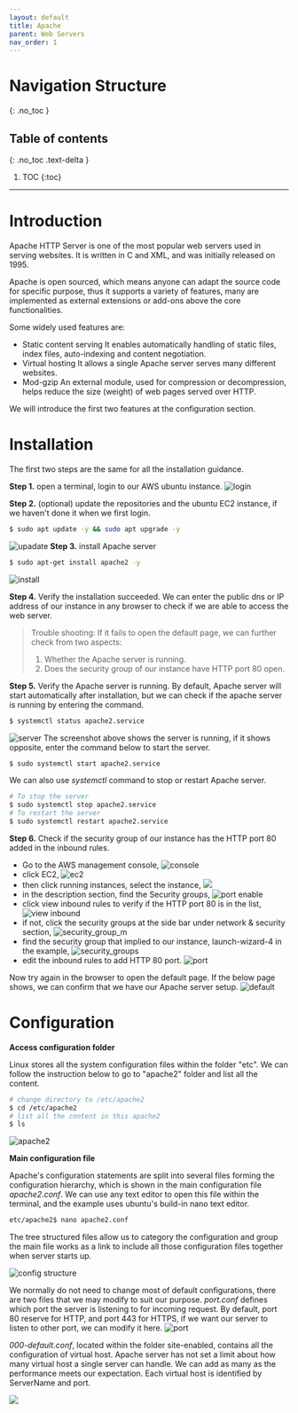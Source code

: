 ```yaml
---
layout: default
title: Apache
parent: Web Servers
nav_order: 1
---
```


# Navigation Structure
{: .no_toc }

## Table of contents
{: .no_toc .text-delta }

1. TOC
{:toc}

---

# Introduction
Apache HTTP Server is one of the most popular web servers used in serving websites. It is written in C and XML, and was initially released on 1995.

Apache is open sourced, which means anyone can adapt the source code for specific purpose, thus it supports a variety of features, many are implemented as external extensions or add-ons above the core functionalities.

Some widely used features are:
- Static content serving
It enables automatically handling of static files, index files, auto-indexing and content negotiation.  
- Virtual hosting
It allows a single Apache server serves many different websites.
- Mod-gzip
An external module, used for compression or decompression, helps reduce the size (weight) of web pages served over HTTP.

We will introduce the first two features at the configuration section.

# Installation
The first two steps are the same for all the installation guidance.

**Step 1.** open a terminal, login to our AWS ubuntu instance.
![login](../../assets/images/login.png)

**Step 2.** (optional) update the repositories and the ubuntu EC2 instance, if we haven't done it when we first login.
```bash
$ sudo apt update -y && sudo apt upgrade -y
```
![upadate](../../assets/images/update.png)
**Step 3.** install Apache server
```bash
$ sudo apt-get install apache2 -y
```
![install](../../assets/images/install.png)

**Step 4.** Verify the installation succeeded.
We can enter the public dns or IP address of our instance in any browser to check if we are able to access the web server.

> Trouble shooting:
If it fails to open the default page, we can further check from two aspects:
>1. Whether the Apache server is running.
>2. Does the security group of our instance have HTTP port 80 open.
  
**Step 5.** Verify the Apache server is running.
By default, Apache server will start automatically after installation, but we can check if the apache server is running by entering the command. 
```bash
$ systemctl status apache2.service
```
![server](../../assets/images/server.png)
The screenshot above shows the server is running, if it shows opposite, enter the command below to start the server.
```bash
$ sudo systemctl start apache2.service
```
We can also use *systemctl* command to stop or restart Apache server.
```bash
# To stop the server
$ sudo systemctl stop apache2.service
# To restart the server
$ sudo systemctl restart apache2.service
```

**Step 6.** Check if the security group of our instance has the HTTP port 80 added in the inbound rules.
- Go to the AWS management console, 
![console](../../assets/images/console.png)
- click EC2, 
![ec2](../../assets/images/instance.png)
- then click running instances, select the instance,
![](../../assets/images/running_instance.png)
- in the description section, find the Security groups, 
![port enable](../../assets/images/security-groups1.png)
- click view inbound rules to verify if the HTTP port 80 is in the list,
![view inbound](../../assets/images/security-groups2.png)
- if not, click the security groups at the side bar under network & security section,
![security_group_m](../../assets/images/security_group_m.png)
- find the security group that implied to our instance, launch-wizard-4 in the example,
![security_groups](../../assets/images/security_group.png) 
- edit the inbound rules to add HTTP 80 port.
![port](../../assets/images/inbound.png)

Now try again in the browser to open the default page. If the below page shows, we can confirm that we have our Apache server setup.
![default](../../assets/images/default-page.png)

# Configuration

**Access configuration folder**

Linux stores all the system configuration files within the folder "etc". We can follow the instruction below to go to "apache2" folder and list all the content.  
```bash
# change directory to /etc/apache2
$ cd /etc/apache2
# list all the content in this apache2
$ ls
```
![apache2](../../assets/images/apache_folder.png)

**Main configuration file**

Apache's configuration statements are split into several files forming the configuration hierarchy, which is shown in the main configuration file *apache2.conf*. We can use any text editor to open this file within the terminal, and the example uses ubuntu's build-in nano text editor. 
```bash
etc/apache2$ nano apache2.conf 
```

The tree structured files allow us to category the configuration and group the main file works as a link to include all those configuration files together when server starts up. 

![config structure](../../assets/images/apache_config_tree.png)

We normally do not need to change most of default configurations, there are two files that we may modify to suit our purpose.
*port.conf* defines which port the server is listening to for incoming request.
By default, port 80 reserve for HTTP, and port 443 for HTTPS, if we want our server to listen to other port, we can modify it here.
![port](../../assets/images/port.png)

*000-default.conf*, located within the folder site-enabled, contains all the configuration of virtual host. Apache server has not set a limit about how many virtual host a single server can handle. 
We can add as many as the performance meets our expectation. Each virtual host is identified by ServerName and port.

![](../../assets/images/virtual_host.png)